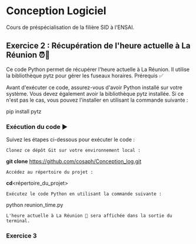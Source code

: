 # Conception Logiciel

Cours de préspécialisation de la filière SID à l'ENSAI.

## Exercice 2 : Récupération de l'heure actuelle à La Réunion ⏰🌋

Ce code Python permet de récupérer l'heure actuelle à La Réunion. Il utilise la bibliothèque pytz pour gérer les fuseaux horaires.
Prérequis ✅

Avant d'exécuter ce code, assurez-vous d'avoir Python installé sur votre système. Vous devez également avoir la bibliothèque pytz installée. Si ce n'est pas le cas, vous pouvez l'installer en utilisant la commande suivante :

pip install pytz

### Exécution du code ▶️

Suivez les étapes ci-dessous pour exécuter le code :

    Clonez ce dépôt Git sur votre environnement local :

__git clone__ https://github.com/cosaph/Conception_log.git

    Accédez au répertoire du projet :

__cd__<répertoire_du_projet>

    Exécutez le code Python en utilisant la commande suivante :

python reunion_time.py

    L'heure actuelle à La Réunion 🌋 sera affichée dans la sortie du terminal.

### Exercice 3
